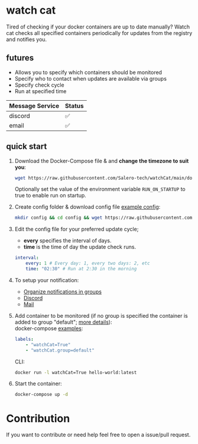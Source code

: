 # watch cat

Tired of checking if your docker containers are up to date manually? Watch cat checks all specified containers periodically for updates from the registry and notifies you.


## futures

 - Allows you to specify which containers should be monitored
 - Specify who to contact when updates are available via groups
 - Specify check cycle
 - Run at specified time

| Message Service  | Status |
|------------------|--------|
| discord          | ✅     |
| email            | ✅     |

## quick start

 1. Download the Docker-Compose file & and **change the timezone to suit you**:

    ```bash
    wget https://raw.githubusercontent.com/Salero-tech/watchCat/main/docker-compose.yml
    ```

    Optionally set the value of the environment variable `RUN_ON_STARTUP` to true to enable run on startup. 

 2. Create config folder & download config file [example config](examples/config.yml):

    ```bash
    mkdir config && cd config && wget https://raw.githubusercontent.com/Salero-tech/watchCat/main/src/config/config.yml
    ```

 3. Edit the config file for your preferred update cycle;
    - **every** specifies the interval of days.
    - **time** is the time of day the update check runs.

    ```yml
    interval:
        every: 1 # Every day: 1, every two days: 2, etc
        time: "02:30" # Run at 2:30 in the morning
    ```

 4. To setup your notification:
    - [Organize notifications in groups](docs/group.md)
    - [Discord](docs/discord.md)
    - [Mail](docs/mail.md)

 5. Add container to be monitored (if no group is specified the container is added to group "default"; [more details](docs/group.md)): <br>
    docker-compose [examples](examples/docker-compose.yml):

    ```yml
    labels:
        - "watchCat=True"
        - "watchCat.group=default"
    ```

    CLI:

    ```bash
    docker run -l watchCat=True hello-world:latest
    ```

 6. Start the container:

    ```bash
    docker-compose up -d
    ```

# Contribution 

If you want to contribute or need help feel free to open a issue/pull request.